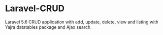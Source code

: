 # Laravel-CRUD
Laravel 5.6 CRUD application with add, update, delete, view and listing with Yajra datatables package and Ajax search.
